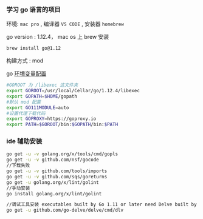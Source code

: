 ### 学习 go 语言的项目

环境: `mac pro` , 编译器 `VS CODE` , 安装器 `homebrew`

go version : 1.12.4，
mac os 上 brew 安装
```bash
brew install go@1.12
```

构建方式 : mod

go [环境变量配置](config/bash_profile.md)

```bash
#GOROOT 为 /libexec 这文件夹
export GOROOT=/usr/local/Cellar/go/1.12.4/libexec
export GOPATH=$HOME/gopath
#默认 mod 配置
export GO111MODULE=auto
#设置代理下载代码
export GOPROXY=https://goproxy.io
export PATH=$GOROOT/bin:$GOPATH/bin:$PATH
```

### ide 辅助安装

```bash
go get -u -v golang.org/x/tools/cmd/gopls
go get -u -v github.com/nsf/gocode
//下载失败
go get -u -v github.com/tools/imports
go get -u -v github.com/sqs/goreturns
go get -u golang.org/x/lint/golint
//手动安装
go install golang.org/x/lint/golint

//调试工具安装 executables built by Go 1.11 or later need Delve built by Go 1.11 or later
go get -u github.com/go-delve/delve/cmd/dlv
```
